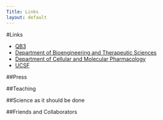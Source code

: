 ```yaml
---
Title: Links
layout: default
---
```


#Links

* [QB3](http://qb3.org/)
* [Department of Bioengineering and Therapeutic Sciences](http://bts.ucsf.edu/)
* [Department of Cellular and Molecular Pharmacology](http://cmp.ucsf.edu/)
* [UCSF](http://ucsf.edu/)

##Press

##Teaching

##Science as it should be done

##Friends and Collaborators